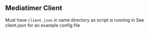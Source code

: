 ## Mediatimer Client
Must have `client.json` in same directory as script is running in
See client.json for an example config file
